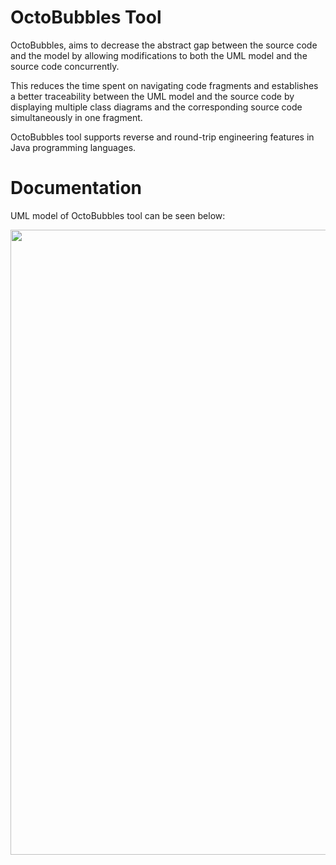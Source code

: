 # OctoBubbles Tool

OctoBubbles, aims to decrease the abstract gap between the source code and the model by allowing modifications to both the UML model and the source code concurrently.

This reduces the time spent on navigating code fragments and establishes a better traceability between the UML model and the source code by displaying multiple class diagrams and the corresponding source code simultaneously in one fragment.

OctoBubbles tool supports reverse and round-trip engineering features in Java programming languages.

# Documentation

UML model of OctoBubbles tool can be seen below:

<img src="https://www.dropbox.com/s/thgk6a8r58uidk6/uml_diagram_octoBubbles.png" width="1000px">

